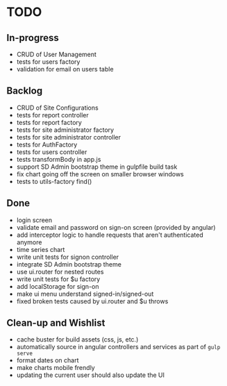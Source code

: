 TODO
===

In-progress
---

* CRUD of User Management
* tests for users factory
* validation for email on users table

Backlog
---

* CRUD of Site Configurations
* tests for report controller
* tests for report factory
* tests for site administrator factory
* tests for site administrator controller
* tests for AuthFactory
* tests for users controller
* tests transformBody in app.js
* support SD Admin bootstrap theme in gulpfile build task
* fix chart going off the screen on smaller browser windows
* tests to utils-factory find()

Done
---

* login screen
* validate email and password on sign-on screen (provided by angular)
* add interceptor logic to handle requests that aren't authenticated anymore
* time series chart
* write unit tests for signon controller
* integrate SD Admin bootstrap theme
* use ui.router for nested routes
* write unit tests for $u factory
* add localStorage for sign-on
* make ui menu understand signed-in/signed-out
* fixed broken tests caused by ui.router and $u throws

Clean-up and Wishlist
---

* cache buster for build assets (css, js, etc.)
* automatically source in angular controllers and services as part of `gulp serve`
* format dates on chart
* make charts mobile frendly
* updating the current user should also update the UI
